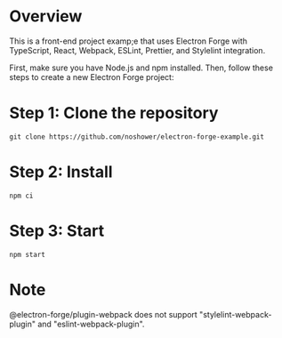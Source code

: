 # Overview

This is a front-end project examp;e that uses Electron Forge with TypeScript, React, Webpack, ESLint, Prettier, and Stylelint integration.

First, make sure you have Node.js and npm installed. Then, follow these steps to create a new Electron Forge project:

# Step 1: Clone the repository

```
git clone https://github.com/noshower/electron-forge-example.git
```

# Step 2: Install

```
npm ci
```

# Step 3: Start

```
npm start
```

# Note

@electron-forge/plugin-webpack does not support "stylelint-webpack-plugin" and "eslint-webpack-plugin".
